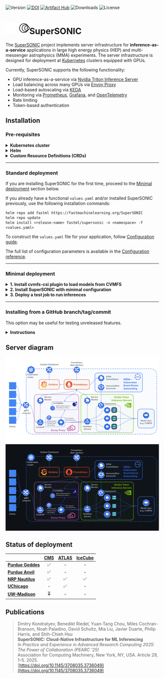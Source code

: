 ![Version](https://img.shields.io/github/v/release/fastmachinelearning/SuperSONIC)
[![DOI](https://zenodo.org/badge/876768230.svg)](https://doi.org/10.5281/zenodo.14815348)
[![Artifact Hub](https://img.shields.io/endpoint?url=https://artifacthub.io/badge/repository/supersonic)](https://artifacthub.io/packages/search?repo=supersonic)
![Downloads](https://img.shields.io/github/downloads/fastmachinelearning/SuperSONIC/total)
![License](https://img.shields.io/github/license/fastmachinelearning/SuperSONIC)

<h1>
<span style="margin: -10px -10px -10px -5px">
  <img src="./docs/img/SuperSONIC_small_light_128.png#gh-dark-mode-only" alt="logo" height="40">
  <img src="./docs/img/SuperSONIC_small_128.png#gh-light-mode-only" alt="logo" height="40">
</span>
   SuperSONIC
</h1>

The [SuperSONIC](http://fastmachinelearning.org/SuperSONIC/ "SuperSONIC") project implements server infrastructure for **inference-as-a-service**
applications in large high energy physics (HEP) and multi-messenger astrophysics
(MMA) experiments. The server infrastructure is designed for deployment at [Kubernetes](https://kubernetes.io) clusters equipped with GPUs.

Currently, SuperSONIC supports the following functionality:
- GPU inference-as-a-service via [Nvidia Triton Inference Server](https://developer.nvidia.com/triton-inference-server)
- Load balancing across many GPUs via [Envoy Proxy](envoyproxy.io)
- Load-based autoscaling via [KEDA](keda.sh)
- Monitoring via [Prometheus](https://prometheus.io), [Grafana](https://grafana.com), and [OpenTelemetry](https://opentelemetry.io/docs/collector/)
- Rate limiting
- Token-based authentication


## Installation

### Pre-requisites

  <details>
  <summary><strong>Kubernetes cluster</strong></summary>
  
  ideally with access to GPUs, but CPUs are enough for a minimal deployment.
  </details>

  <details>
  <summary><strong>Helm</strong></summary>

  Helm is a package manager for Kubernetes. 
  To install Helm on your machine, follow the official instructions at [https://helm.sh/docs/intro/install/](https://helm.sh/docs/intro/install/).
  </details>

  <details>
  <summary><strong>Custom Resource Definitions (CRDs)</strong></summary>

  These CRDs are not required for a minimal deployment.

  - [Prometheus](https://prometheus.io) CRDs

    If you are using an established Kubernetes cluster (e.g. at an HPC), there is a high chance that these CRDs are already installed. Otherwise, cluster admin can use the following commands:
    <details>
    <summary><strong>How to install Prometheus CRDs</strong></summary>

    ```
    helm repo add prometheus-community https://prometheus-community.github.io/helm-charts
    helm repo update
    kubectl create namespace monitoring
    helm install prometheus-operator prometheus-community/kube-prometheus-stack --namespace monitoring --set prometheusOperator.createCustomResource=false --set defaultRules.create=false --set alertmanager.enabled=false --set prometheus.enabled=false --set grafana.enabled=false
    ```
    </details>
  - [KEDA](https://keda.sh) CRDs (only if using autoscaling)
    
    <details>
    <summary><strong>How to install Prometheus CRDs</strong></summary>

    ```
    helm repo add kedacore https://kedacore.github.io/charts
    helm repo update
    kubectl create namespace keda
    helm install keda kedacore/keda --namespace keda
    ```
    </details>
  </details>

---

### Standard deployment

If you are installing SuperSONIC for the first time, proceed to the [Minimal deployment](#minimal-deployment) section below.

If you already have a functional `values.yaml` and/or installed SuperSONIC previously, use the following installation commands:

```
helm repo add fastml https://fastmachinelearning.org/SuperSONIC
helm repo update
helm install <release-name> fastml/supersonic -n <namespace> -f <values.yaml>
```

To construct the `values.yaml` file for your application, follow [Configuration guide](http://fastmachinelearning.org/SuperSONIC/configuration-guide.html "Configuration guide").

The full list of configuration parameters is available in the [Configuration reference](http://fastmachinelearning.org/SuperSONIC/configuration-reference.html "Configuration reference").

---

### Minimal deployment

<details>
<summary><strong>1. Install cvmfs-csi plugin to load models from CVMFS</strong></summary>

For an example installation, we will use CMS models loaded from [CVMFS](https://cvmfs.readthedocs.io/en/stable/). SuperSONIC allows other types of model repository, including 
an arbitrary Persistent Volume, an NFS volume, or S3 storage.

[cvmfs-csi](https://github.com/cvmfs-contrib/cvmfs-csi) plugin allows to easily mount CVMFS
into a Kubernetes cluster by creating a new storage class. A Persistent Volume created with this
storage class will have CVMFS contents visible inside. 

Cluster admin can use the following commands to install `cvmfs-csi`:
```
kubectl create namespace cvmfs-csi
helm install -n cvmfs-csi cvmfs-csi oci://registry.cern.ch/kubernetes/charts/cvmfs-csi --values cvmfs/values-cvmfs-csi.yaml
kubectl apply -f cvmfs/cvmfs-storageclass.yaml -n cvmfs-csi
```
</details>

<details>
<summary><strong>2. Install SuperSONIC with minimal configuration</strong></summary>

The minimal deployment will install only a single CPU-based Triton server and an Envoy Proxy.
We will use [`values/values-minimal.yaml`](values/values-minimal.yaml) as our minimal
configuration file.

```
helm repo add fastml https://fastmachinelearning.org/SuperSONIC
helm repo update
helm install <release-name> fastml/supersonic -n <namespace> -f values/values-minimal.yaml
```
</details>

<details>
<summary><strong>3. Deploy a test job to run inferences</strong></summary>

To test your SuperSONIC installation, we will create a small [Nvidia Performance Analyzer](https://docs.nvidia.com/deeplearning/triton-inference-server/archives/triton-inference-server-2280/user-guide/docs/user_guide/perf_analyzer.html) job,
which will send a single inference request with random input data to Envoy Proxy endpoint.

1. In `tests/perf-analyzer-job.yaml`, edit the following parameters to match your deployment:

    ```
    metadata:
      namespace: <namespace>
    ```

    In `perf_analyzer` command: 

    ```
    -u <release-name>.<namespace>.svc.cluster.local:8001
    ```

2. Submit the job to your Kubernetes cluster:

    ```
    kubectl apply -n <namespace> -f tests/perf-analyzer-job.yaml
    ```

3. Track job performance and inspect logs:

    ```
    kubectl get pods -l job-name=perf-analyzer-job -n <namespace>
    kubectl logs <pod-name> -n <namespace>
    ```

</details>

---

### Installing from a GitHub branch/tag/commit

This option may be useful for testing unreleased features.
<details>
<summary><strong>Instructions</strong></summary>

```
git clone https://github.com/fastmachinelearning/SuperSONIC.git
cd SuperSONIC
git checkout <branch-or-commit>
helm dependency build helm/supersonic
helm install <release-name> helm/supersonic -n <namespace> -f <your-values.yaml>
```

</details>


## Server diagram

<p align="center">
  <img src="https://github.com/fastmachinelearning/SuperSONIC/blob/main/docs/img/diagram.svg#gh-light-mode-only" alt="diagram" width="700"/>
  <img src="https://github.com/fastmachinelearning/SuperSONIC/blob/main/docs/img/diagram-dark.svg#gh-dark-mode-only" alt="diagram-dark" width="700"/>
</p>


## Status of deployment

|  | **[CMS](https://home.cern/science/experiments/cms)**      | **[ATLAS](https://home.cern/science/experiments/atlas)**    | **[IceCube](https://icecube.wisc.edu)**  |
|:---|:---:|:---:|:---:|
| **[Purdue Geddes](https://www.rcac.purdue.edu/compute/geddes)**   | ✅ | - | - |
| **[Purdue Anvil](https://www.rcac.purdue.edu/compute/anvil)**   | ✅ | - | - |
| **[NRP Nautilus](https://docs.nationalresearchplatform.org)**    | ✅  |  ✅ |   ✅   |
| **[UChicago](https://af.uchicago.edu/)**    |  -  |  ✅ |   -   |
| **[UW–Madison](https://www.hep.wisc.edu/cms/comp/)**  | ⏳ | - | - |

## Publications

> Dmitry Kondratyev, Benedikt Riedel, Yuan-Tang Chou, Miles Cochran-Branson, Noah Paladino, David Schultz, Mia Liu, Javier Duarte, Philip Harris, and Shih-Chieh Hsu  
> **SuperSONIC: Cloud-Native Infrastructure for ML Inferencing**  
> *In Practice and Experience in Advanced Research Computing 2025: The Power of Collaboration (PEARC '25)*  
> Association for Computing Machinery, New York, NY, USA. Article 29, 1–5. 2025.  
> [https://doi.org/10.1145/3708035.3736049](https://doi.org/10.1145/3708035.3736049)

